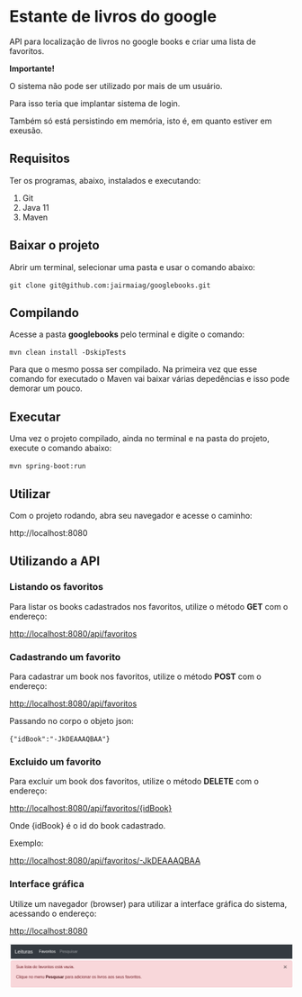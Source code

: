 # Estante de livros do google

API para localização de livros no google books e criar uma lista de favoritos.

**Importante!**

O sistema não pode ser utilizado por mais de um usuário.

Para isso teria que implantar sistema de login. 

Também só está persistindo em memória, isto é, em quanto estiver em exeusão.

## Requisitos
Ter os programas, abaixo, instalados e executando:
1. Git
2. Java 11
3. Maven

## Baixar o projeto
Abrir um terminal, selecionar uma pasta e usar o comando abaixo:

`git clone git@github.com:jairmaiag/googlebooks.git`

## Compilando
Acesse a pasta **googlebooks** pelo terminal e digite o comando:

`mvn clean install -DskipTests`

Para que o mesmo possa ser compilado. Na primeira vez que esse comando for executado o Maven vai baixar várias depedências e isso pode demorar um pouco.


## Executar
Uma vez o projeto compilado, ainda no terminal e na pasta do projeto, execute o comando abaixo:

`mvn spring-boot:run`

## Utilizar
Com o projeto rodando, abra seu navegador e acesse o caminho:

http://localhost:8080

## Utilizando a API

### Listando os favoritos
Para listar os books cadastrados nos favoritos, utilize o método **GET** com o endereço:

[http://localhost:8080/api/favoritos](http://localhost:8080/api/favoritos)

### Cadastrando um favorito
Para cadastrar um book nos favoritos, utilize o método **POST** com o endereço:

[http://localhost:8080/api/favoritos](http://localhost:8080/api/favoritos)

Passando no corpo o objeto json:

`{"idBook":"-JkDEAAAQBAA"}`

### Excluido um favorito
Para excluir um book dos favoritos, utilize o método **DELETE** com o endereço:

[http://localhost:8080/api/favoritos/{idBook}](http://localhost:8080/api/favoritos/{idBook})

Onde {idBook} é o id do book cadastrado.

Exemplo:

[http://localhost:8080/api/favoritos/-JkDEAAAQBAA](http://localhost:8080/api/favoritos/-JkDEAAAQBAA)

### Interface gráfica
Utilize um navegador (browser) para utilizar a interface gráfica do sistema, acessando o endereço:

[http://localhost:8080](http://localhost:8080)

![](/src/resources/tela01.png)
